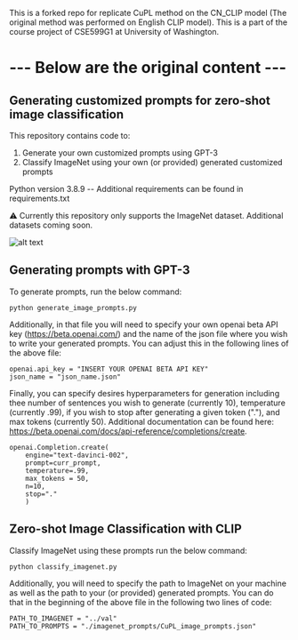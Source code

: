 This is a forked repo for replicate CuPL method on the CN_CLIP model (The original method was performed on English CLIP model).
This is a part of the course project of CSE599G1 at University of Washington.

# --- Below are the original content ---

## Generating customized prompts for zero-shot image classification

This repository contains code to:

1. Generate your own customized prompts using GPT-3
2. Classify ImageNet using your own (or provided) generated customized prompts

Python version 3.8.9 -- Additional requirements can be found in requirements.txt

:warning: Currently this repository only supports the ImageNet dataset. Additional datasets coming soon.

![alt text](./figs/teaser.png)

## Generating prompts with GPT-3

To generate prompts, run the below command:

```
python generate_image_prompts.py
```

Additionally, in that file you will need to specify your own openai beta API key (https://beta.openai.com/) and the name of the json file where you wish to write your generated prompts. You can adjust this in the following lines of the above file:

```
openai.api_key = "INSERT YOUR OPENAI BETA API KEY"
json_name = "json_name.json"
```

Finally, you can specify desires hyperparameters for generation including thee number of sentences you wish to generate (currently 10), temperature (currently .99), if you wish to stop after generating a given token ("."),  and max tokens (currently 50). Additional documentation can be found here: https://beta.openai.com/docs/api-reference/completions/create.

```
openai.Completion.create(
	engine="text-davinci-002",
	prompt=curr_prompt,
	temperature=.99,
	max_tokens = 50,
	n=10,
	stop="."
	)
```



## Zero-shot Image Classification with CLIP

Classify ImageNet using these prompts run the below command:

```
python classify_imagenet.py
```

Additionally, you will need to specify the path to ImageNet on your machine as well as the path to your (or provided) generated prompts. You can do that in the beginning of the above file in the following two lines of code:

```
PATH_TO_IMAGENET = "../val"
PATH_TO_PROMPTS = "./imagenet_prompts/CuPL_image_prompts.json"
```
